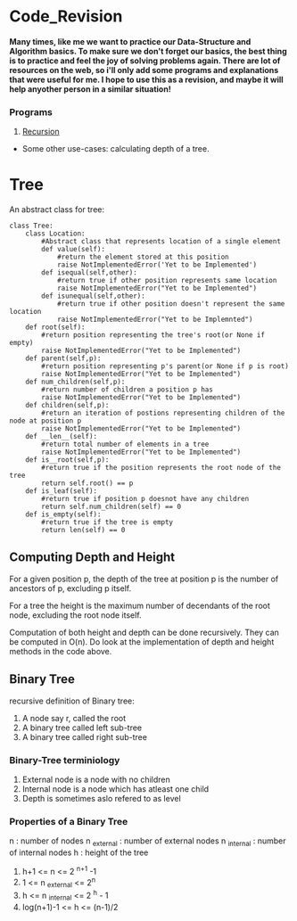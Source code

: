 # Code_Revision
#### Many times, like me we want to practice our Data-Structure and Algorithm basics. To make sure we don't forget our basics, the best thing is to practice and feel the joy of solving problems again. There are lot of resources on the web, so i'll only add some programs and explanations that were useful for me. I hope to use this as a revision, and maybe it will help anyother person in a similar situation!

### Programs
1. [Recursion](https://github.com/AjinkyaGhadge/Code_Revision/tree/master/Recursion_basics)

* Some other use-cases:
calculating depth of a tree.

# Tree

An abstract class for tree:
```
class Tree:
    class Location:
        #Abstract class that represents location of a single element
        def value(self):
            #return the element stored at this position
            raise NotImplementedError('Yet to be Implemented')
        def isequal(self,other):
            #return true if other position represents same location
            raise NotImplementedError("Yet to be Implemented")
        def isunequal(self,other):
            #return true if other position doesn't represent the same location
            raise NotImplementedError("Yet to be Implemnted")
    def root(self):
        #return position representing the tree's root(or None if empty)
        raise NotImplementedError("Yet to be Implemented")
    def parent(self,p):
        #return position representing p's parent(or None if p is root)
        raise NotImplementedError("Yet to be Implemented")
    def num_children(self,p):
        #return number of children a position p has 
        raise NotImplementedError("Yet to be Implemented")
    def children(self,p):
        #return an iteration of postions representing children of the node at position p
        raise NotImplementedError("Yet to be Implemented")
    def __len__(self):
        #return total number of elements in a tree
        raise NotImplementedError("Yet to be Implemented")
    def is__root(self,p):
        #return true if the position represents the root node of the tree
        return self.root() == p 
    def is_leaf(self):
        #return true if position p doesnot have any children 
        return self.num_children(self) == 0
    def is_empty(self):
        #return true if the tree is empty
        return len(self) == 0
```

## Computing Depth and Height

For a given position p, the depth of the tree at position p is the number of ancestors of p, excluding p itself.

For a tree the height is the maximum number of decendants of the root node, excluding the root node itself. 

Computation of both height and depth can be done recursively. They can be computed in O(n). Do look at the implementation of depth and height methods in the code above.

## Binary Tree

recursive definition of Binary tree:

1. A node say r, called the root
2. A binary tree called left sub-tree
3. A binary tree called right sub-tree


### Binary-Tree terminiology

1. External node is a node with no children
2. Internal node is a node which has atleast one child
3. Depth is sometimes aslo refered to as level


### Properties of a Binary Tree
n : number of nodes
n <sub>external</sub> : number of external nodes
n <sub>internal</sub> : number of internal nodes
h : height of the tree

1. h+1 <= n <= 2 <sup>n+1</sup> -1
2. 1 <= n <sub>external</sub> <= 2<sup>n</sup>
3. h <= n <sub>internal</sub> <= 2 <sup>h</sup> - 1
4. log(n+1)-1 <= h <= (n-1)/2




